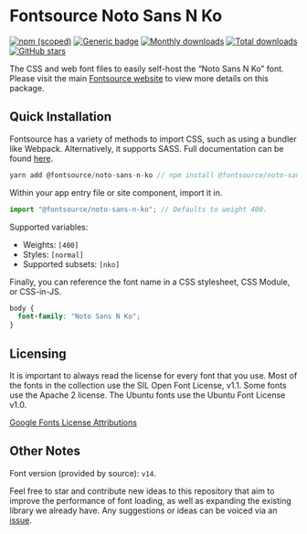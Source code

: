 # Fontsource Noto Sans N Ko

[![npm (scoped)](https://img.shields.io/npm/v/@fontsource/noto-sans-n-ko?color=brightgreen)](https://www.npmjs.com/package/@fontsource/noto-sans-n-ko) [![Generic badge](https://img.shields.io/badge/fontsource-passing-brightgreen)](https://github.com/fontsource/fontsource) [![Monthly downloads](https://badgen.net/npm/dm/@fontsource/noto-sans-n-ko)](https://github.com/fontsource/fontsource) [![Total downloads](https://badgen.net/npm/dt/@fontsource/noto-sans-n-ko)](https://github.com/fontsource/fontsource) [![GitHub stars](https://img.shields.io/github/stars/fontsource/fontsource.svg?style=social&label=Star)](https://github.com/fontsource/fontsource/stargazers)

The CSS and web font files to easily self-host the “Noto Sans N Ko” font. Please visit the main [Fontsource website](https://fontsource.org/fonts/noto-sans-n-ko) to view more details on this package.

## Quick Installation

Fontsource has a variety of methods to import CSS, such as using a bundler like Webpack. Alternatively, it supports SASS. Full documentation can be found [here](https://fontsource.org/docs/introduction).

```javascript
yarn add @fontsource/noto-sans-n-ko // npm install @fontsource/noto-sans-n-ko
```

Within your app entry file or site component, import it in.

```javascript
import "@fontsource/noto-sans-n-ko"; // Defaults to weight 400.
```

Supported variables:

- Weights: `[400]`
- Styles: `[normal]`
- Supported subsets: `[nko]`

Finally, you can reference the font name in a CSS stylesheet, CSS Module, or CSS-in-JS.

```css
body {
  font-family: "Noto Sans N Ko";
}
```

## Licensing

It is important to always read the license for every font that you use.
Most of the fonts in the collection use the SIL Open Font License, v1.1. Some fonts use the Apache 2 license. The Ubuntu fonts use the Ubuntu Font License v1.0.

[Google Fonts License Attributions](https://fonts.google.com/attribution)

## Other Notes

Font version (provided by source): `v14`.

Feel free to star and contribute new ideas to this repository that aim to improve the performance of font loading, as well as expanding the existing library we already have. Any suggestions or ideas can be voiced via an [issue](https://github.com/fontsource/fontsource/issues).
